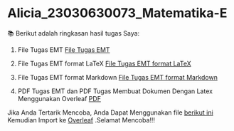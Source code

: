 # Alicia_23030630073_Matematika-E
📚 Berikut adalah ringkasan hasil tugas Saya:

1. File Tugas EMT
[File Tugas EMT](https://github.com/aliciasalsabilla1705/Alicia_23030630073_Matematika-E/blob/05fae6e602ca4aadae793503d911cc5f6ba65539/23030630073%20Alicia%20Salsabilla%20emt%201-6.en)

2. File Tugas EMT format LaTeX
[File Tugas EMT format LaTeX]()

3. File Tugas EMT format Markdown
[File Tugas EMT format Markdown]()

4. PDF Tugas EMT dan PDF Tugas Membuat Dokumen Dengan Latex Menggunakan Overleaf
[PDF]()

Jika Anda Tertarik Mencoba, Anda Dapat Menggunakan file [berikut ini]() Kemudian Import ke [Overleaf](https://www.overleaf.com/) .Selamat Mencoba!!!

